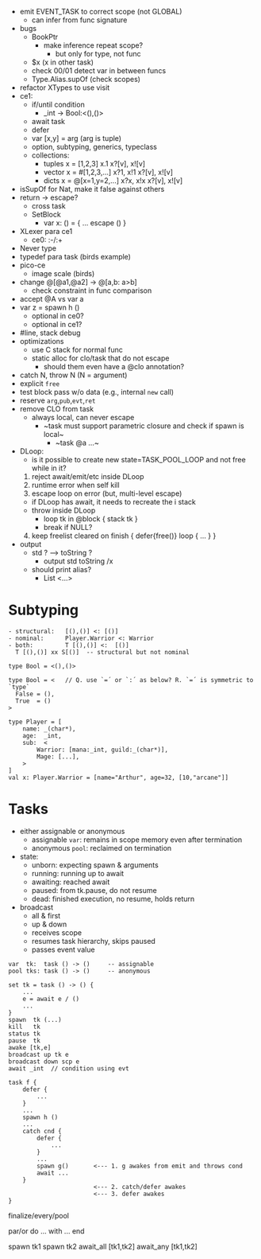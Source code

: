 - emit EVENT_TASK to correct scope (not GLOBAL)
  - can infer from func signature
- bugs
  - BookPtr
    - make inference repeat scope?
      - but only for type, not func
  - $x (x in other task)
  - check 00/01 detect var in between funcs
  - Type.Alias.supOf (check scopes)
- refactor XTypes to use visit
- ce1:
  - if/until condition
    - _int -> Bool:<(),()>
  - await task
  - defer
  - var [x,y] = arg   (arg is tuple)
  - option, subtyping, generics, typeclass
  - collections:
    - tuples
      x = [1,2,3]
      x.1
      x?[v], x![v]
    - vector
      x = #[1,2,3,...]
      x?1, x!1
      x?[v], x![v]
    - dicts
      x = @[x=1,y=2,...]
      x?x, x!x
      x?[v], x![v]
- isSupOf for Nat, make it false against others
- return -> escape?
  - cross task
  - SetBlock
    - var x: () = { ... escape () }
- XLexer para ce1
  - ce0: :-/:+
- Never type
- typedef para task (birds example)
- pico-ce
  - image scale (birds)
- change @[@a1,@a2] -> @[a,b: a>b]
  - check constraint in func comparison
- accept @A vs var a
- var z = spawn h ()
  - optional in ce0?
  - optional in ce1?
- \#line, stack debug
- optimizations
  - use C stack for normal func
  - static alloc for clo/task that do not escape
    - should them even have a @clo annotation?
- catch N, throw N (N = argument)
- explicit `free`
- test block pass w/o data (e.g., internal `new` call)
- reserve `arg`,`pub`,`evt`,`ret`
- remove CLO from task
  - always local, can never escape
    - ~task must support parametric closure and check if spawn is local~
      - ~task @a ...~
- DLoop:
  - is it possible to create new state=TASK_POOL_LOOP
    and not free while in it?
  1. reject await/emit/etc inside DLoop
  2. runtime error when self kill
  3. escape loop on error (but, multi-level escape)
  - if DLoop has await, it needs to recreate the i stack
  - throw inside DLoop
    - loop tk in @block { stack tk }
    - break if NULL?
  4. keep freelist cleared on finish
    {
      defer{free()}
      loop { ... }
    }
- output
  - std ? --> toString ?
    - output std toString /x
  - should print alias?
    - List <...>

# Subtyping
    - structural:   [(),()] <: [()]
    - nominal:      Player.Warrior <: Warrior
    - both:         T [(),()] <:  [()]
      T [(),()] xx S[()]  -- structural but not nominal

```
type Bool = <(),()>
```

```
type Bool = <   // Q. use `=´ or `:´ as below? R. `=´ is symmetric to `type`
  False = (),
  True  = ()
>
```

```
type Player = [
    name: _(char*),
    age:  _int,
    sub:  <
        Warrior: [mana:_int, guild:_(char*)],
        Mage: [...],
    >
]
val x: Player.Warrior = [name="Arthur", age=32, [10,"arcane"]]
```

# Tasks

- either assignable or anonymous
    - assignable `var`: remains in scope memory even after termination
    - anonymous `pool`: reclaimed on termination
- state:
    - unborn:   expecting spawn & arguments
    - running:  running up to await
    - awaiting: reached await
    - paused:   from tk.pause, do not resume
    - dead:     finished execution, no resume, holds return
- broadcast
    - all & first
    - up & down
    - receives scope
    - resumes task hierarchy, skips paused
    - passes event value

```
var  tk:  task () -> ()     -- assignable
pool tks: task () -> ()     -- anonymous

set tk = task () -> () {
    ...
    e = await e / ()
    ...
}
spawn  tk (...) 
kill   tk
status tk
pause  tk
awake [tk,e]
broadcast up tk e
broadcast down scp e
await _int  // condition using evt

task f {
    defer {
        ...
    }
    ...
    spawn h ()
    ...
    catch cnd {
        defer {
            ...
        }
        ...
        spawn g()       <--- 1. g awakes from emit and throws cond
        await ...
    }
                        <--- 2. catch/defer awakes
                        <--- 3. defer awakes
}
```

finalize/every/pool

par/or do
    ...
with
    ...
end

spawn tk1
spawn tk2
await_all [tk1,tk2]
await_any [tk1,tk2]

